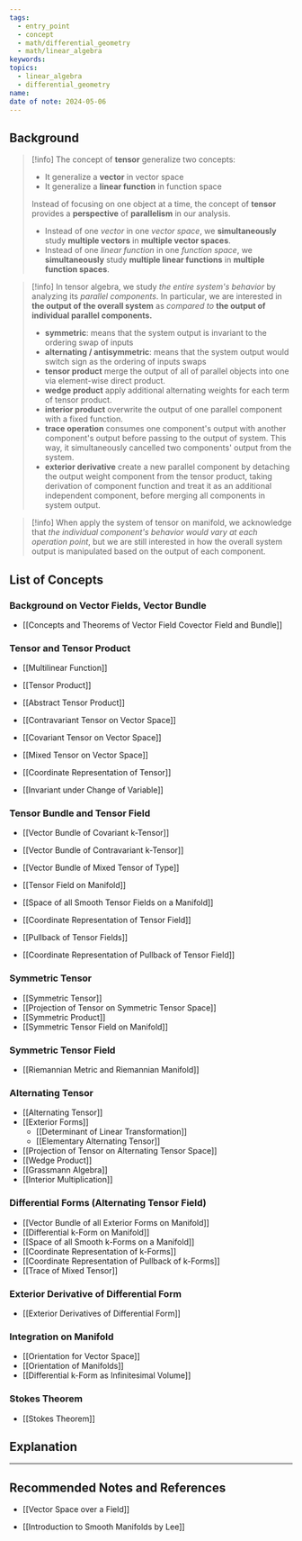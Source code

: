 ```yaml
---
tags:
  - entry_point
  - concept
  - math/differential_geometry
  - math/linear_algebra
keywords: 
topics:
  - linear_algebra
  - differential_geometry
name: 
date of note: 2024-05-06
---
```

## Background

>[!info]
>The concept of **tensor** generalize two concepts:
>- It generalize a **vector** in vector space
>- It generalize a **linear function** in function space
>  
>Instead of focusing on one object at a time, the concept of **tensor** provides a **perspective** of **parallelism** in our analysis. 
>- Instead of one *vector* in one *vector space*, we **simultaneously** study **multiple vectors** in **multiple vector spaces**.
>- Instead of one *linear function* in one *function space*, we **simultaneously** study **multiple linear functions** in **multiple function spaces**.

>[!info]
>In tensor algebra, we study *the entire system's behavior* by analyzing its *parallel components*. In particular, we are interested in **the output of the overall system** as *compared to* **the output of individual parallel components.**
>- **symmetric**: means that the system output is invariant to the ordering swap of inputs
>- **alternating / antisymmetric**: means that the system output would switch sign as the ordering of inputs swaps
>- **tensor product** merge the output of all of parallel objects into one via element-wise direct product. 
>- **wedge product** apply additional alternating weights for each term of tensor product.
>- **interior product** overwrite the output of one parallel component with a fixed function. 
>- **trace operation** consumes one component's output with another component's output before passing to the output of system. This way, it simultaneously cancelled two components' output from the system.
>- **exterior derivative** create a new parallel component by detaching the output weight component from the tensor product, taking derivation of component function and treat it as an additional independent component, before merging all components in system output.


>[!info]
>When apply the system of tensor on manifold, we acknowledge that *the individual component's behavior would vary at each operation point*, but we are still interested in how the overall system output is manipulated based on the output of each component.  

##  List of Concepts

### Background on Vector Fields, Vector Bundle

- [[Concepts and Theorems of Vector Field Covector Field and Bundle]]

### Tensor and Tensor Product

- [[Multilinear Function]]
- [[Tensor Product]]
- [[Abstract Tensor Product]]

- [[Contravariant Tensor on Vector Space]]
- [[Covariant Tensor on Vector Space]]
- [[Mixed Tensor on Vector Space]]
- [[Coordinate Representation of Tensor]]

- [[Invariant under Change of Variable]]


### Tensor Bundle and Tensor Field

- [[Vector Bundle of Covariant k-Tensor]]
- [[Vector Bundle of Contravariant k-Tensor]]
- [[Vector Bundle of Mixed Tensor of Type]]

- [[Tensor Field on Manifold]]
- [[Space of all Smooth Tensor Fields on a Manifold]]
- [[Coordinate Representation of Tensor Field]]
- [[Pullback of Tensor Fields]]
- [[Coordinate Representation of Pullback of Tensor Field]]

### Symmetric Tensor

- [[Symmetric Tensor]]
- [[Projection of Tensor on Symmetric Tensor Space]]
- [[Symmetric Product]]
- [[Symmetric Tensor Field on Manifold]]


### Symmetric Tensor Field

- [[Riemannian Metric and Riemannian Manifold]]


### Alternating Tensor

- [[Alternating Tensor]]
- [[Exterior Forms]]
	- [[Determinant of Linear Transformation]]
	- [[Elementary Alternating Tensor]]
- [[Projection of Tensor on Alternating Tensor Space]]
- [[Wedge Product]]
- [[Grassmann Algebra]]
- [[Interior Multiplication]]


### Differential Forms (Alternating Tensor Field)

- [[Vector Bundle of all Exterior Forms on Manifold]]
- [[Differential k-Form on Manifold]]
- [[Space of all Smooth k-Forms on a Manifold]]
- [[Coordinate Representation of k-Forms]]
- [[Coordinate Representation of Pullback of k-Forms]]
- [[Trace of Mixed Tensor]]

### Exterior Derivative of Differential Form

- [[Exterior Derivatives of Differential Form]]

### Integration on Manifold

- [[Orientation for Vector Space]]
- [[Orientation of Manifolds]]
- [[Differential k-Form as Infinitesimal Volume]]

### Stokes Theorem

- [[Stokes Theorem]]

## Explanation





-----------
##  Recommended Notes and References

- [[Vector Space over a Field]]



- [[Introduction to Smooth Manifolds by Lee]]